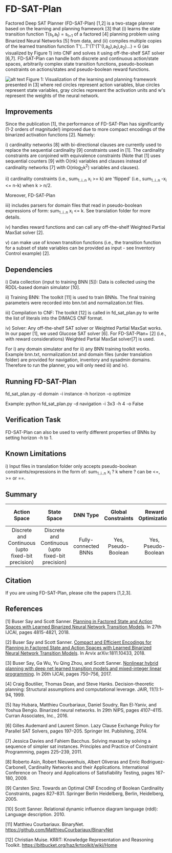 # FD-SAT-Plan

Factored Deep SAT Planner (FD-SAT-Plan) [1,2] is a two-stage planner based on the learning and planning framework [3] that (i) learns the state transition function T(s<sub>t</sub>,a<sub>t</sub>) = s<sub>t+1</sub> of a factored [4] planning problem using Binarized Neural Networks [5] from data, and (ii) compiles multiple copies of the learned transition function T'(...T'(T'(T'(I,a<sub>0</sub>),a<sub>1</sub>),a<sub>2</sub>)...) = G (as visualized by Figure 1) into CNF and solves it using off-the-shelf SAT solver [6,7]. FD-SAT-Plan can handle both discrete and continuous action/state spaces, arbitrarily complex state transition functions, pseudo-boolean constraints on actions/states and pseudo-boolean reward functions.

![alt text](./hdmilpplan.png)
Figure 1: Visualization of the learning and planning framework presented in [3] where red circles represent action variables, blue circles represent state variables, gray circles represent the activation units and w's represent the weights of the neural network.

## Improvements

Since the publication [1], the performance of FD-SAT-Plan has significantly (1-2 orders of magnitude!) improved due to more compact encodings of the binarized activation functions [2]. Namely: 

i) cardinality networks [8] with bi-directional clauses are currently used to replace the sequential cardinality [9] constraints used in [1]. The cardinality constraints are conjoined with equivalence constraints (Note that [1] uses sequential counters [9] with O(nk) variables and clauses instead of cardinality networks [7] with O(nlog<sub>2</sub>k<sup>2</sup>) variables and clauses). 

ii) cardinality constraints (i.e., sum<sub>1..i..n</sub> x<sub>i</sub> >= k) are 'flipped' (i.e., sum<sub>1..i..n</sub> -x<sub>i</sub> <= n-k) when k > n/2.

Moreover, FD-SAT-Plan

iii) includes parsers for domain files that read in pseudo-boolean expressions of form: sum<sub>1..i..n</sub> x<sub>i</sub> <= k. See translation folder for more details.

iv) handles reward functions and can call any off-the-shelf Weighted Partial MaxSat solver [2].

v) can make use of known transition functions (i.e., the transition function for a subset of state variables can be provided as input - see Inventory Control example) [2].

## Dependencies

i) Data collection (input to training BNN [5]): Data is collected using the RDDL-based domain simulator [10]. 

ii) Training BNN: The toolkit [11] is used to train BNNs. The final training parameters were recorded into bnn.txt and normalization.txt files.

iii) Compilation to CNF: The toolkit [12] is called in fd_sat_plan.py to write the list of literals into the DIMACS CNF format.

iv) Solver: Any off-the-shelf SAT solver or Weighted Partial MaxSat works. In our paper [1], we used Glucose SAT solver [6]. For FD-SAT-Plan+ [2] (i.e., with reward considerations) Weighted Partial MaxSat solver[7] is used.

For i) any domain simulator and for ii) any BNN training toolkit works. Example bnn.txt, normalization.txt and domain files (under translation folder) are provided for navigation, inventory and sysadmin domains. Therefore to run the planner, you will only need iii) and iv).

## Running FD-SAT-Plan

fd_sat_plan.py -d domain -i instance -h horizon -o optimize

Example: python fd_sat_plan.py -d navigation -i 3x3 -h 4 -o False

## Verification Task

FD-SAT-Plan can also be used to verify different properties of BNNs by setting horizon -h to 1.

## Known Limitations

i) Input files in translation folder only accepts pseudo-boolean constraints/expressions in the form of: sum<sub>1..i..n</sub> x<sub>i</sub> ? k where ? can be <=, >= or ==.

## Summary

| Action Space | State Space  | DNN Type | Global Constraints  | Reward Optimization | Known Transition Functions | Optimality Guarantee w.r.t. DNN |
| :-: | :-: | :-: | :-: | :-: | :-: | :-: |
| Discrete and Continuous (upto fixed-bit precision) | Discrete and Continuous (upto fixed-bit precision) | Fully-connected BNNs | Yes, Pseudo-Boolean | Yes, Pseudo-Boolean | Yes, Pseudo-Boolean | Yes |

## Citation

If you are using FD-SAT-Plan, please cite the papers [1,2,3].

## References
[1] Buser Say and Scott Sanner. [Planning in Factored State and Action Spaces with Learned Binarized Neural Network Transition Models](https://www.ijcai.org/proceedings/2018/0669.pdf). In 27th IJCAI, pages 4815-4821, 2018.

[2] Buser Say and Scott Sanner. [Compact and Efficient Encodings for Planning in Factored State and Action Spaces with Learned Binarized Neural Network Transition Models](https://arxiv.org/pdf/1811.10433.pdf). In Arvix arXiv:1811.10433, 2018.

[3] Buser Say, Ga Wu, Yu Qing Zhou, and Scott Sanner. [Nonlinear hybrid planning with deep net learned transition models and mixed-integer linear programming](http://static.ijcai.org/proceedings-2017/0104.pdf). In 26th IJCAI, pages 750–756, 2017.

[4] Craig Boutilier, Thomas Dean, and Steve Hanks. Decision-theoretic planning: Structural assumptions and computational leverage. JAIR, 11(1):1–94, 1999.

[5] Itay Hubara, Matthieu Courbariaux, Daniel Soudry, Ran El-Yaniv, and Yoshua Bengio. Binarized neural networks. In 29th NIPS, pages 4107–4115. Curran Associates, Inc., 2016.

[6] Gilles Audemard and Laurent Simon. Lazy Clause Exchange Policy for Parallel SAT Solvers, pages 197–205. Springer Int. Publishing, 2014.

[7] Jessica Davies and Fahiem Bacchus. Solving maxsat by solving a sequence of simpler sat instances. Principles and Practice of Constraint Programming, pages 225–239, 2011.

[8] Roberto Asin, Robert Nieuwenhuis, Albert Oliveras and Enric Rodriguez-Carbonell, Cardinality Networks and their Applications. International Conference on Theory and Applications of Satisfiability Testing, pages 167-180, 2009.

[9] Carsten Sinz. Towards an Optimal CNF Encoding of Boolean Cardinality Constraints, pages 827–831. Springer Berlin Heidelberg, Berlin, Heidelberg, 2005.

[10] Scott Sanner. Relational dynamic influence diagram language (rddl): Language description. 2010.

[11] Matthieu Courbariaux. BinaryNet. https://github.com/MatthieuCourbariaux/BinaryNet

[12] Christian Muise. KRRT: Knowledge Representation and Reasoning Toolkit. https://bitbucket.org/haz/krtoolkit/wiki/Home
